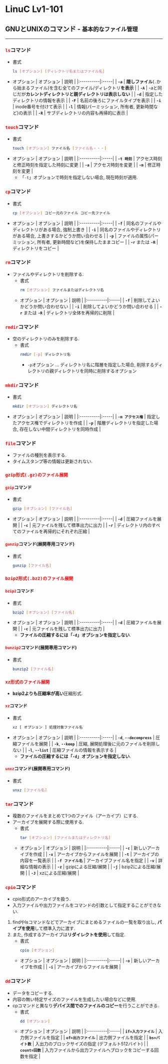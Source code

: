 # LinuC Lv1-101
## GNUとUNIXのコマンド - `基本的なファイル管理`
***
### <span style="color: red; ">**`ls`**</span>コマンド
- 書式
    ```sh
    ls [オプション] [ディレクトリ名またはファイル名]
    ```
- オプション
    | オプション | 説明 |
    |:----------|:-----|
    | **`-a`** | **隠しファイル**(`.`から始まるファイル)を含む全てのファイル/ディレクトリ**を表示** |
    | **`-A`** | -aと同じだが**カレントディレクトリと親ディレクトリは表示しない** |
    | **`-d`** | 指定したディレクトリの情報を表示 |
    | **`-F`** | 名前の後ろにファイルタイプを表示 |
    | **`-i`** | inode番号を付けて表示 |
    | **`-l`** | 情報(パーミッション, 所有者, 更新時間など)の表示 |
    | **`-R`** | サブディレクトリの内容も再帰的に表示 |

### <span style="color: red; ">**`touch`**</span>コマンド
- 書式
    ```sh
    touch [オプション] ファイル名 [ファイル名・・・]
    ```
- オプション
    | オプション | 説明 |
    |:----------|:-----|
    | **`-t 時刻`** | アクセス時刻と修正時刻を指定した時刻に変更 |
    | **`-a`** | アクセス時刻を変更 |
    | **`-m`** | 修正時刻を変更 |
    - 「`-t`」オプションで時刻を指定しない場合, 現在時刻が適用.

### <span style="color: red; ">**`cp`**</span>コマンド
- 書式
    ```sh
    cp [オプション] コピー元のファイル コピー先ファイル
    ```
- オプション
    | オプション | 説明 |
    |:----------|:-----|
    | **`-f`** | 同名のファイルやディレクトリがある場合, 強制上書き |
    | **`-i`** | 同名のファイルやディレクトリがある場合, 上書きするかどうか問い合わせる |
    | **`-p`** | ファイルの属性(パーミッション, 所有者, 更新時間など)を保持したままコピー |
    | **`-r`** または **`-R`** | ディレクトリをコピー |

### <span style="color: red; ">**`rm`**</span>コマンド
- ファイルやディレクトリを削除する.
    - 書式
        ```sh
        rm [オプション] ファイルまたはディレクトリ名
        ```
    - オプション
        | オプション | 説明 |
        |:----------|:-----|
        | **`-f`** | 削除してよいかどうか問い合わせない |
        | **`-i`** | 削除してよいかどうか問い合わせる |
        | **`-r`** または **`-R`** | ディレクトリ全体を再帰的に削除 |

### <span style="color: red; ">**`rmdir`**</span>コマンド
- 空のディレクトリのみを削除する.
    - 書式
        ```sh
        rmdir [-p] ディレクトリ名
        ```
        - `-p`オプション ... ディレクトリ名に階層を指定した場合, 削除するディレクトリの親ディレクトリを同時に削除するオプション

### <span style="color: red; ">**`mkdir`**</span>コマンド
- 書式
    ```sh
    mkdir [オプション] ディレクトリ名
    ```
- オプション
    | オプション | 説明 |
    |:----------|:-----|
    | **`-m アクセス権`** | 指定したアクセス権でディレクトリを作成 |
    | **`-p`** | 階層ディレクトリを指定した場合, 存在しない中間ディレクトリを同時作成 |

### <span style="color: red; ">**`file`**</span>コマンド
- ファイルの種別を表示する.
- タイムスタンプ等の情報は更新されない.

### <span style="color: red; ">**`gzip形式(.gz)のファイル展開`**</span>
#### <span style="color: red; ">**`gzip`**</span>コマンド
- 書式
    ```sh
    gzip [オプション] [ファイル名]
    ```
- オプション
    | オプション | 説明 |
    |:----------|:-----|
    | **`-d`** | 圧縮ファイルを展開 |
    | **`-c`** | 元ファイルを残して標準出力に出力 |
    | **`-r`** | ディレクトリ内のすべてのファイルを再帰的にそれぞれ圧縮 |
#### <span style="color: red; ">**`gunzip`**</span>コマンド(展開専用コマンド)
- 書式
    ```sh
    gunzip [ファイル名]
    ```

### <span style="color: red; ">**`bzip2形式(.bz2)のファイル展開`**</span>
#### <span style="color: red; ">**`bzip2`**</span>コマンド
- 書式
    ```sh
    bzip2 [オプション] [ファイル名]
    ```
- オプション
    | オプション | 説明 |
    |:----------|:-----|
    | **`-d`** | 圧縮ファイルを展開 |
    | **`-c`** | 元ファイルを残して標準出力に出力 |
    - **ファイルの圧縮するには「`-d`」オプションを指定しない**.
#### <span style="color: red; ">**`bunzip2`**</span>コマンド(展開専用コマンド)
- 書式
    ```sh
    bunzip2 [ファイル名]
    ```

### <span style="color: red; ">**`xz形式のファイル展開`**</span>
- **bzip2よりも圧縮率が高い**圧縮形式.
#### <span style="color: red; ">**`xz`**</span>コマンド
- 書式
    ```sh
    xz [ オプション ] 処理対象ファイル名
    ```
- オプション
    | オプション | 説明 |
    |:----------|:-----|
    | **`-d`**, **`--decompress`** | 圧縮ファイルを展開 |
    | **`-k`**, **`--keep`** | 圧縮, 展開処理後に元のファイルを削除しない |
    | **`-l`**, **`--list`** | 圧縮ファイルの情報を表示する |
    - **ファイルの圧縮するには「`-d`」オプションを指定しない**.
#### <span style="color: red; ">**`unxz`**</span>コマンド(展開専用コマンド)
- 書式
    ```sh
    unxz [ファイル名]
    ```

### <span style="color: red; ">**`tar`**</span>コマンド
- 複数のファイルをまとめて1つのファイル（アーカイブ）にする.
- アーカイブを展開する際に使用する.
    - 書式
        ```sh
        tar [オプション] [ファイルまたはディレクトリ名]
        ```
    - オプション
        | オプション | 説明 |
        |:----------|:-----|
        | **`-c`** | 新しいアーカイブを作成 |
        | **`-x`** | アーカイブからファイルを展開 |
        | **`-t`** | アーカイブの内容を一覧表示 |
        | **`-f ファイル名`** | アーカイブファイル名を指定 |
        | **`-v`** | 詳細な情報の表示 |
        | **`-z`** | gzipによる圧縮/展開 |
        | **`-j`** | bzip2による圧縮/展開 |
        | **`-J`** | xzによる圧縮/展開 |

### <span style="color: red; ">**`cpio`**</span>コマンド
- cpio形式のアーカイブを扱う.
- 入力ファイルや出力ファイルをコマンドの引数として指定することができない.
1. findやlsコマンドなどでアーカイブにまとめるファイルの一覧を取り出し, **パイプを使用**して標準入力に渡す.
2. また, 作成するアーカイブは**リダイレクトを使用**して指定.
    - 書式
        ```sh
        cpio [オプション]
        ```
    - オプション
        | オプション | 説明 |
        |:----------|:-----|
        | **`-o`** | 新しいアーカイブを作成 |
        | **`-i`** | アーカイブからファイルを展開 |

### <span style="color: red; ">**`dd`**</span>コマンド
- データをコピーする.
- 内容の無い特定サイズのファイルを生成したい場合などに使用.
- cpコマンドと異なり**デバイス間でのファイルのコピー**を行うことができる.
    - 書式
        ```sh
        dd [オプション]
        ```
    - オプション
        | オプション | 説明 |
        |:----------|:-----|
        | **`if=入力ファイル`** | 入力側ファイルを指定 |
        | **`of=出力ファイル`** | 出力側ファイルを指定 |
        | **`bs=バイト数`** | 入出力のブロックサイズの指定 (デフォルト512バイト) |
        | **`count=回数`** | 入力ファイルから出力ファイルへブロックをコピーする回数を指定 |